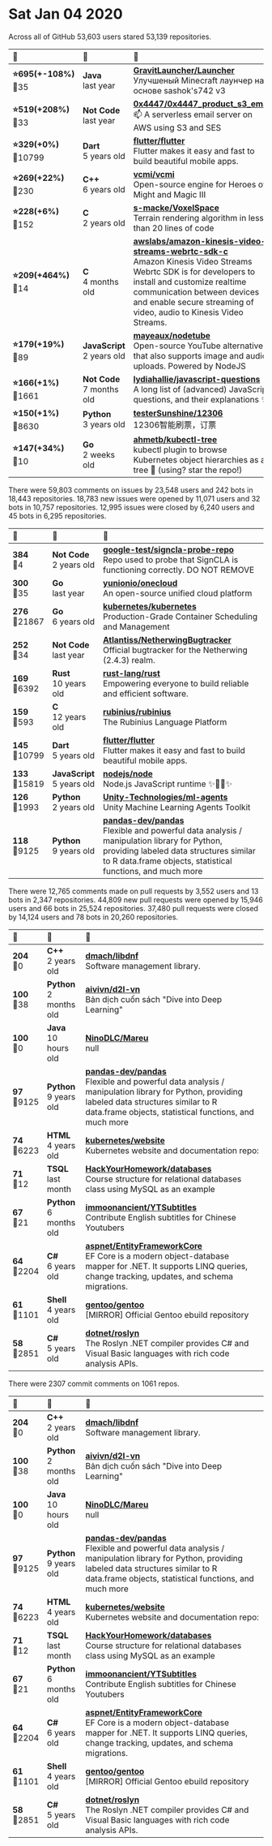 # Sat Jan 04 2020

Across all of GitHub 53,603 users stared 
53,139 repositories. 

| :page_with_curl: | :calendar: | :page_with_curl: |
| :--- | :--- | :--- |
| **:star:695(+-108%)**<br>:twisted_rightwards_arrows:35 | **Java**<br>last year | **[GravitLauncher/Launcher](https://github.com/GravitLauncher/Launcher)**<br>Улучшеный Minecraft лаунчер на основе sashok's742 v3 |
| **:star:519(+208%)**<br>:twisted_rightwards_arrows:33 | **Not Code**<br>last year | **[0x4447/0x4447_product_s3_email](https://github.com/0x4447/0x4447_product_s3_email)**<br>📫 A serverless email server on AWS using S3 and SES |
| **:star:329(+0%)**<br>:twisted_rightwards_arrows:10799 | **Dart**<br>5 years old | **[flutter/flutter](https://github.com/flutter/flutter)**<br>Flutter makes it easy and fast to build beautiful mobile apps. |
| **:star:269(+22%)**<br>:twisted_rightwards_arrows:230 | **C++**<br>6 years old | **[vcmi/vcmi](https://github.com/vcmi/vcmi)**<br>Open-source engine for Heroes of Might and Magic III |
| **:star:228(+6%)**<br>:twisted_rightwards_arrows:152 | **C**<br>2 years old | **[s-macke/VoxelSpace](https://github.com/s-macke/VoxelSpace)**<br>Terrain rendering algorithm in less than 20 lines of code |
| **:star:209(+464%)**<br>:twisted_rightwards_arrows:14 | **C**<br>4 months old | **[awslabs/amazon-kinesis-video-streams-webrtc-sdk-c](https://github.com/awslabs/amazon-kinesis-video-streams-webrtc-sdk-c)**<br>Amazon Kinesis Video Streams Webrtc SDK is for developers to install and customize realtime communication between devices and enable secure streaming of video, audio to Kinesis Video Streams. |
| **:star:179(+19%)**<br>:twisted_rightwards_arrows:89 | **JavaScript**<br>2 years old | **[mayeaux/nodetube](https://github.com/mayeaux/nodetube)**<br>Open-source YouTube alternative that also supports image and audio uploads. Powered by NodeJS  |
| **:star:166(+1%)**<br>:twisted_rightwards_arrows:1661 | **Not Code**<br>7 months old | **[lydiahallie/javascript-questions](https://github.com/lydiahallie/javascript-questions)**<br>A long list of (advanced) JavaScript questions, and their explanations :sparkles:   |
| **:star:150(+1%)**<br>:twisted_rightwards_arrows:8630 | **Python**<br>3 years old | **[testerSunshine/12306](https://github.com/testerSunshine/12306)**<br>12306智能刷票，订票 |
| **:star:147(+34%)**<br>:twisted_rightwards_arrows:10 | **Go**<br>2 weeks old | **[ahmetb/kubectl-tree](https://github.com/ahmetb/kubectl-tree)**<br>kubectl plugin to browse Kubernetes object hierarchies as a tree 🎄 (using? star the repo!) |

There were 59,803 comments on issues by 23,548 users and 242 bots in 18,443 repositories.
18,783 new issues were opened by 11,071 users and 32 bots in 10,757 repositories.
12,995 issues were closed by 6,240 users and 45 bots in 6,295 repositories.

| :speech_balloon: | :calendar: | :page_with_curl: |
| :--- | :--- | :--- |
| **384**<br>:twisted_rightwards_arrows:4 | **Not Code**<br>2 years old | **[google-test/signcla-probe-repo](https://github.com/google-test/signcla-probe-repo)**<br>Repo used to probe that SignCLA is functioning correctly.  DO NOT REMOVE |
| **300**<br>:twisted_rightwards_arrows:35 | **Go**<br>last year | **[yunionio/onecloud](https://github.com/yunionio/onecloud)**<br>An open-source unified cloud platform |
| **276**<br>:twisted_rightwards_arrows:21867 | **Go**<br>6 years old | **[kubernetes/kubernetes](https://github.com/kubernetes/kubernetes)**<br>Production-Grade Container Scheduling and Management |
| **252**<br>:twisted_rightwards_arrows:34 | **Not Code**<br>last year | **[Atlantiss/NetherwingBugtracker](https://github.com/Atlantiss/NetherwingBugtracker)**<br>Official bugtracker for the Netherwing (2.4.3) realm. |
| **169**<br>:twisted_rightwards_arrows:6392 | **Rust**<br>10 years old | **[rust-lang/rust](https://github.com/rust-lang/rust)**<br>Empowering everyone to build reliable and efficient software. |
| **159**<br>:twisted_rightwards_arrows:593 | **C**<br>12 years old | **[rubinius/rubinius](https://github.com/rubinius/rubinius)**<br>The Rubinius Language Platform |
| **145**<br>:twisted_rightwards_arrows:10799 | **Dart**<br>5 years old | **[flutter/flutter](https://github.com/flutter/flutter)**<br>Flutter makes it easy and fast to build beautiful mobile apps. |
| **133**<br>:twisted_rightwards_arrows:15819 | **JavaScript**<br>5 years old | **[nodejs/node](https://github.com/nodejs/node)**<br>Node.js JavaScript runtime :sparkles::turtle::rocket::sparkles: |
| **126**<br>:twisted_rightwards_arrows:1993 | **Python**<br>2 years old | **[Unity-Technologies/ml-agents](https://github.com/Unity-Technologies/ml-agents)**<br>Unity Machine Learning Agents Toolkit |
| **118**<br>:twisted_rightwards_arrows:9125 | **Python**<br>9 years old | **[pandas-dev/pandas](https://github.com/pandas-dev/pandas)**<br>Flexible and powerful data analysis / manipulation library for Python, providing labeled data structures similar to R data.frame objects, statistical functions, and much more |

There were 12,765 comments made on pull requests by 3,552 users and 13 bots in 2,347 repositories.
44,809 new pull requests were opened by 15,946 users and 66 bots in 25,524 repositories.
37,480 pull requests were closed by 14,124 users and 78 bots in 20,260 repositories.

| :speech_balloon: | :calendar: | :page_with_curl: |
| :--- | :--- | :--- |
| **204**<br>:twisted_rightwards_arrows:0 | **C++**<br>2 years old | **[dmach/libdnf](https://github.com/dmach/libdnf)**<br>Software management library. |
| **100**<br>:twisted_rightwards_arrows:38 | **Python**<br>2 months old | **[aivivn/d2l-vn](https://github.com/aivivn/d2l-vn)**<br>Bản dịch cuốn sách "Dive into Deep Learning" |
| **100**<br>:twisted_rightwards_arrows:0 | **Java**<br>10 hours old | **[NinoDLC/Mareu](https://github.com/NinoDLC/Mareu)**<br>null |
| **97**<br>:twisted_rightwards_arrows:9125 | **Python**<br>9 years old | **[pandas-dev/pandas](https://github.com/pandas-dev/pandas)**<br>Flexible and powerful data analysis / manipulation library for Python, providing labeled data structures similar to R data.frame objects, statistical functions, and much more |
| **74**<br>:twisted_rightwards_arrows:6223 | **HTML**<br>4 years old | **[kubernetes/website](https://github.com/kubernetes/website)**<br>Kubernetes website and documentation repo:  |
| **71**<br>:twisted_rightwards_arrows:12 | **TSQL**<br>last month | **[HackYourHomework/databases](https://github.com/HackYourHomework/databases)**<br>Course structure for relational databases class using MySQL as an example |
| **67**<br>:twisted_rightwards_arrows:21 | **Python**<br>6 months old | **[immoonancient/YTSubtitles](https://github.com/immoonancient/YTSubtitles)**<br>Contribute English subtitles for Chinese Youtubers |
| **64**<br>:twisted_rightwards_arrows:2204 | **C#**<br>6 years old | **[aspnet/EntityFrameworkCore](https://github.com/aspnet/EntityFrameworkCore)**<br>EF Core is a modern object-database mapper for .NET. It supports LINQ queries, change tracking, updates, and schema migrations. |
| **61**<br>:twisted_rightwards_arrows:1101 | **Shell**<br>4 years old | **[gentoo/gentoo](https://github.com/gentoo/gentoo)**<br>[MIRROR] Official Gentoo ebuild repository |
| **58**<br>:twisted_rightwards_arrows:2851 | **C#**<br>5 years old | **[dotnet/roslyn](https://github.com/dotnet/roslyn)**<br>The Roslyn .NET compiler provides C# and Visual Basic languages with rich code analysis APIs. |

There were 2307 commit comments on 1061 repos.

| :speech_balloon: | :calendar: | :page_with_curl: |
| :--- | :--- | :--- |
| **204**<br>:twisted_rightwards_arrows:0 | **C++**<br>2 years old | **[dmach/libdnf](https://github.com/dmach/libdnf)**<br>Software management library. |
| **100**<br>:twisted_rightwards_arrows:38 | **Python**<br>2 months old | **[aivivn/d2l-vn](https://github.com/aivivn/d2l-vn)**<br>Bản dịch cuốn sách "Dive into Deep Learning" |
| **100**<br>:twisted_rightwards_arrows:0 | **Java**<br>10 hours old | **[NinoDLC/Mareu](https://github.com/NinoDLC/Mareu)**<br>null |
| **97**<br>:twisted_rightwards_arrows:9125 | **Python**<br>9 years old | **[pandas-dev/pandas](https://github.com/pandas-dev/pandas)**<br>Flexible and powerful data analysis / manipulation library for Python, providing labeled data structures similar to R data.frame objects, statistical functions, and much more |
| **74**<br>:twisted_rightwards_arrows:6223 | **HTML**<br>4 years old | **[kubernetes/website](https://github.com/kubernetes/website)**<br>Kubernetes website and documentation repo:  |
| **71**<br>:twisted_rightwards_arrows:12 | **TSQL**<br>last month | **[HackYourHomework/databases](https://github.com/HackYourHomework/databases)**<br>Course structure for relational databases class using MySQL as an example |
| **67**<br>:twisted_rightwards_arrows:21 | **Python**<br>6 months old | **[immoonancient/YTSubtitles](https://github.com/immoonancient/YTSubtitles)**<br>Contribute English subtitles for Chinese Youtubers |
| **64**<br>:twisted_rightwards_arrows:2204 | **C#**<br>6 years old | **[aspnet/EntityFrameworkCore](https://github.com/aspnet/EntityFrameworkCore)**<br>EF Core is a modern object-database mapper for .NET. It supports LINQ queries, change tracking, updates, and schema migrations. |
| **61**<br>:twisted_rightwards_arrows:1101 | **Shell**<br>4 years old | **[gentoo/gentoo](https://github.com/gentoo/gentoo)**<br>[MIRROR] Official Gentoo ebuild repository |
| **58**<br>:twisted_rightwards_arrows:2851 | **C#**<br>5 years old | **[dotnet/roslyn](https://github.com/dotnet/roslyn)**<br>The Roslyn .NET compiler provides C# and Visual Basic languages with rich code analysis APIs. |

